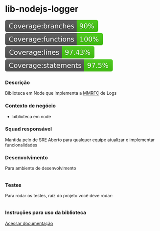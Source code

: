 # lib-nodejs-logger

![branches](./icons/badge-branches.svg)
![functions](./icons/badge-functions.svg)
![lines](./icons/badge-lines.svg)
![statements](./icons/badge-statements.svg)

### Descrição
Biblioteca em Node que implementa a [MMRFC](https://madeiramadeira.atlassian.net/wiki/spaces/S/pages/2317942893/MMRFC+1+-+Log) de Logs

### Contexto de negócio
- biblioteca em node

### Squad responsável
Mantida pelo de SRE
Aberto para qualquer equipe atualizar e implementar funcionalidades

### Desenvolvimento
Para ambiente de desenvolvimento

```bash

```

### Testes
Para rodar os testes, raíz do projeto você deve rodar:

```bash

```

### Instruções para uso da biblioteca

[Acessar documentação](./docs/README.md)
